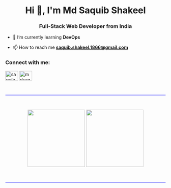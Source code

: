 <h1 align="center">Hi 👋, I'm Md Saquib Shakeel</h1>
<h3 align="center">Full-Stack Web Developer from India</h3>

- 🌱 I’m currently learning **DevOps**

- 📫 How to reach me **saquib.shakeel.1866@gmail.com**

<h3 align="left">Connect with me:</h3>
<p align="left">
<a href="https://linkedin.com/in/saquibshakeel" target="blank"><img align="center" src="https://raw.githubusercontent.com/rahuldkjain/github-profile-readme-generator/master/src/images/icons/Social/linked-in-alt.svg" alt="saquibshakeel" height="30" width="40" /></a>
<a href="https://www.leetcode.com/mdsaquibshakeel" target="blank"><img align="center" src="https://raw.githubusercontent.com/rahuldkjain/github-profile-readme-generator/master/src/images/icons/Social/leet-code.svg" alt="mdsaquibshakeel" height="30" width="40" /></a>
</p>

</br>
<hr style="height:2px;#8080ffborder-width:0;border-radius: 5px;color:gray;background-color:#8080ff">
</br>

<p align="center">
  <img height="180em" src="https://github-readme-stats-eight-theta.vercel.app/api?username=saquibshakeel&show_icons=true&theme=dark&include_all_commits=true&count_private=true"/>
  <img height="180em" src="https://github-readme-stats-eight-theta.vercel.app/api/top-langs/?username=saquibshakeel&layout=compact&langs_count=8&theme=dark"/>
   </p>
   
   </br>
<hr style="height:2px;#8080ffborder-width:0;border-radius: 5px;color:gray;background-color:#8080ff">
</br>
